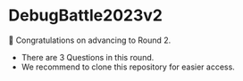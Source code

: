 # DebugBattle2023v2

🎉 Congratulations on advancing to Round 2.
- There are 3 Questions in this round.
- We recommend to clone this repository for easier access.
